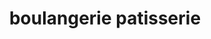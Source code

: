 ---
title: "boulangerie patisserie"
url: /nogent-le-rotrou/boulangerie-patisserie/
shop: Bäckerei
---